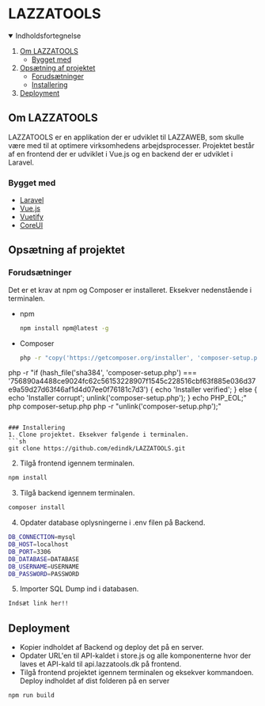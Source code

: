 <h1>LAZZATOOLS</h1>

<details open="open">
  <summary>Indholdsfortegnelse</summary>
  <ol>
    <li>
      <a href="#om-lazzatools">Om LAZZATOOLS</a>
      <ul>
        <li><a href="#bygget-med">Bygget med</a></li>
      </ul>
    </li>
    <li>
      <a href="#opsætning-af-projektet">Ops&aelig;tning af projektet</a>
      <ul>
        <li><a href="#forudsætninger">Forudsætninger</a></li>
        <li><a href="#installering">Installering</a></li>
      </ul>
    </li>
    <li><a href="#deployment">Deployment</a></li>
  </ol>
</details>

## Om LAZZATOOLS

LAZZATOOLS er en applikation der er udviklet til LAZZAWEB, som skulle være med til at optimere virksomhedens arbejdsprocesser. Projektet består af en frontend der er udviklet i Vue.js og en backend der er udviklet i Laravel.


### Bygget med

* [Laravel](https://laravel.com/)
* [Vue.js](https://vuejs.org/)
* [Vuetify](https://vuetifyjs.com/en/)
* [CoreUI](https://coreui.io/vue/)

## Opsætning af projektet

### Forudsætninger

Det er et krav at npm og Composer er installeret. Eksekver nedenstående i terminalen.
* npm
  ```sh
  npm install npm@latest -g
  ```
* Composer
  ```sh
  php -r "copy('https://getcomposer.org/installer', 'composer-setup.php');"
php -r "if (hash_file('sha384', 'composer-setup.php') === '756890a4488ce9024fc62c56153228907f1545c228516cbf63f885e036d37e9a59d27d63f46af1d4d07ee0f76181c7d3') { echo 'Installer verified'; } else { echo 'Installer corrupt'; unlink('composer-setup.php'); } echo PHP_EOL;"
php composer-setup.php
php -r "unlink('composer-setup.php');"
  ```

### Installering
1. Clone projektet. Eksekver følgende i terminalen.
```sh
git clone https://github.com/edindk/LAZZATOOLS.git
```
2. Tilgå frontend igennem terminalen.
```sh
npm install
```
3. Tilgå backend igennem terminalen.
```sh
composer install
```
4. Opdater database oplysningerne i .env filen på Backend.
```sh
DB_CONNECTION=mysql
DB_HOST=localhost
DB_PORT=3306
DB_DATABASE=DATABASE
DB_USERNAME=USERNAME
DB_PASSWORD=PASSWORD
```
5. Importer SQL Dump ind i databasen.
```sh
Indsæt link her!!
```

## Deployment

* Kopier indholdet af Backend og deploy det på en server.
* Opdater URL'en til API-kaldet i store.js og alle komponenterne hvor der laves et API-kald til api.lazzatools.dk på frontend.
* Tilgå frontend projektet igennem terminalen og eksekver kommandoen. Deploy indholdet af dist folderen på en server
```sh
npm run build
```
